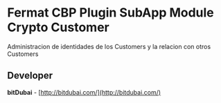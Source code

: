 # Fermat CBP Plugin SubApp Module Crypto Customer

Administracion de identidades de los Customers y la relacion con otros Customers

## Developer

**bitDubai** - [http://bitdubai.com/](http://bitdubai.com/)
